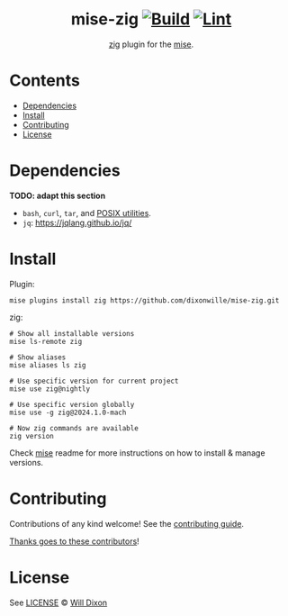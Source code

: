 <div align="center">

# mise-zig [![Build](https://github.com/dixonwille/mise-zig/actions/workflows/build.yml/badge.svg)](https://github.com/dixonwille/mise-zig/actions/workflows/build.yml) [![Lint](https://github.com/dixonwille/mise-zig/actions/workflows/lint.yml/badge.svg)](https://github.com/dixonwille/mise-zig/actions/workflows/lint.yml)

[zig](https://ziglang.org) plugin for the [mise](https://mise.jdx.dev).

</div>

# Contents

- [Dependencies](#dependencies)
- [Install](#install)
- [Contributing](#contributing)
- [License](#license)

# Dependencies

**TODO: adapt this section**

- `bash`, `curl`, `tar`, and [POSIX utilities](https://pubs.opengroup.org/onlinepubs/9699919799/idx/utilities.html).
- `jq`: https://jqlang.github.io/jq/

# Install

Plugin:

```shell
mise plugins install zig https://github.com/dixonwille/mise-zig.git
```

zig:

```shell
# Show all installable versions
mise ls-remote zig

# Show aliases
mise aliases ls zig

# Use specific version for current project
mise use zig@nightly

# Use specific version globally
mise use -g zig@2024.1.0-mach

# Now zig commands are available
zig version
```

Check [mise](https://mise.jdx.dev/getting-started.html) readme for more instructions on how to
install & manage versions.

# Contributing

Contributions of any kind welcome! See the [contributing guide](contributing.md).

[Thanks goes to these contributors](https://github.com/dixonwille/mise-zig/graphs/contributors)!

# License

See [LICENSE](LICENSE) © [Will Dixon](https://github.com/dixonwille/)
